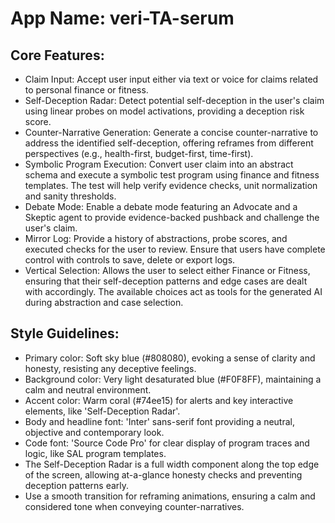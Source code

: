 # **App Name**: veri-TA-serum

## Core Features:

- Claim Input: Accept user input either via text or voice for claims related to personal finance or fitness.
- Self-Deception Radar: Detect potential self-deception in the user's claim using linear probes on model activations, providing a deception risk score.
- Counter-Narrative Generation: Generate a concise counter-narrative to address the identified self-deception, offering reframes from different perspectives (e.g., health-first, budget-first, time-first).
- Symbolic Program Execution: Convert user claim into an abstract schema and execute a symbolic test program using finance and fitness templates. The test will help verify evidence checks, unit normalization and sanity thresholds.
- Debate Mode: Enable a debate mode featuring an Advocate and a Skeptic agent to provide evidence-backed pushback and challenge the user's claim.
- Mirror Log: Provide a history of abstractions, probe scores, and executed checks for the user to review. Ensure that users have complete control with controls to save, delete or export logs.
- Vertical Selection: Allows the user to select either Finance or Fitness, ensuring that their self-deception patterns and edge cases are dealt with accordingly. The available choices act as tools for the generated AI during abstraction and case selection.

## Style Guidelines:

- Primary color: Soft sky blue (#808080), evoking a sense of clarity and honesty, resisting any deceptive feelings.
- Background color: Very light desaturated blue (#F0F8FF), maintaining a calm and neutral environment.
- Accent color: Warm coral (#74ee15) for alerts and key interactive elements, like 'Self-Deception Radar'.
- Body and headline font: 'Inter' sans-serif font providing a neutral, objective and contemporary look.
- Code font: 'Source Code Pro' for clear display of program traces and logic, like SAL program templates.
- The Self-Deception Radar is a full width component along the top edge of the screen, allowing at-a-glance honesty checks and preventing deception patterns early.
- Use a smooth transition for reframing animations, ensuring a calm and considered tone when conveying counter-narratives.
